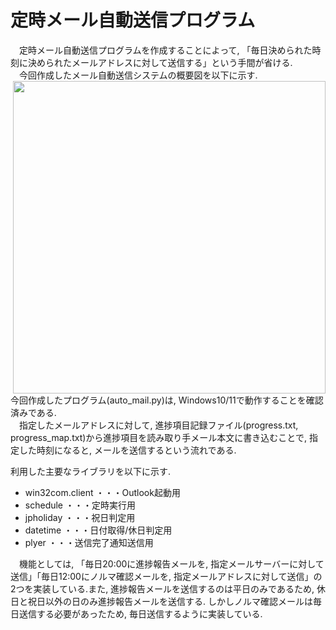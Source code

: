 # 定時メール自動送信プログラム
　定時メール自動送信プログラムを作成することによって, 「毎日決められた時刻に決められたメールアドレスに対して送信する」という手間が省ける.   
　今回作成したメール自動送信システムの概要図を以下に示す.   
<img src=https://github.com/haradakaito/AutoMail/assets/75819611/6f4a9052-7bba-4ced-bdcb-db6fa11bcaac, width=500, align=right>
　今回作成したプログラム(auto_mail.py)は, Windows10/11で動作することを確認済みである.   
　指定したメールアドレスに対して, 進捗項目記録ファイル(progress.txt, progress_map.txt)から進捗項目を読み取り手メール本文に書き込むことで, 指定した時刻になると, メールを送信するという流れである.   

利用した主要なライブラリを以下に示す. 
 - win32com.client
   ・・・Outlook起動用
 - schedule
   ・・・定時実行用
 - jpholiday
   ・・・祝日判定用
 - datetime
   ・・・日付取得/休日判定用
 - plyer
   ・・・送信完了通知送信用  


　機能としては, 「毎日20:00に進捗報告メールを, 指定メールサーバーに対して送信」「毎日12:00にノルマ確認メールを, 指定メールアドレスに対して送信」の2つを実装している.また, 進捗報告メールを送信するのは平日のみであるため, 休日と祝日以外の日のみ進捗報告メールを送信する. しかしノルマ確認メールは毎日送信する必要があったため, 毎日送信するように実装している.   
